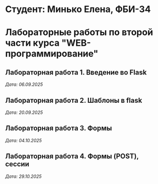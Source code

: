 # Студент: Минько Елена, ФБИ-34

# Лабораторные работы по второй части курса "WEB-программирование"

## Лабораторная работа 1. Введение во Flask

*Дата: 06.09.2025*

## Лабораторная работа 2. Шаблоны в flask

*Дата: 20.09.2025*

## Лабораторная работа 3. Формы

*Дата: 04.10.2025*

## Лабораторная работа 4. Формы (POST), сессии

*Дата: 29.10.2025*
